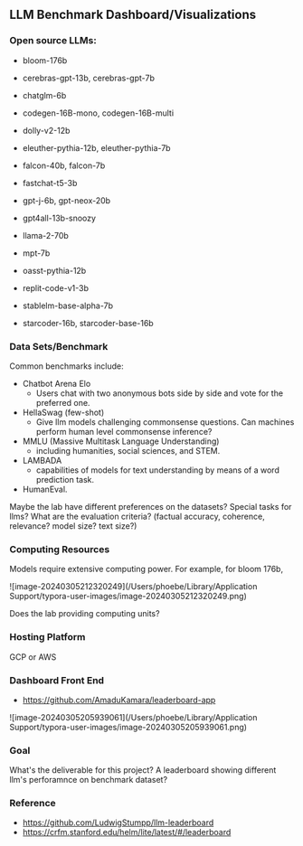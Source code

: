 ## LLM Benchmark Dashboard/Visualizations

### Open source LLMs:

- bloom-176b 
- cerebras-gpt-13b, cerebras-gpt-7b
- chatglm-6b
- codegen-16B-mono, codegen-16B-multi
- dolly-v2-12b
- eleuther-pythia-12b, eleuther-pythia-7b
- falcon-40b, falcon-7b
- fastchat-t5-3b
- gpt-j-6b, gpt-neox-20b
- gpt4all-13b-snoozy

- llama-2-70b
- mpt-7b
- oasst-pythia-12b
- replit-code-v1-3b
- stablelm-base-alpha-7b
- starcoder-16b, starcoder-base-16b



### Data Sets/Benchmark

Common benchmarks include: 

- Chatbot Arena Elo
  - Users chat with two anonymous bots side by side and vote for the preferred one. 
- HellaSwag (few-shot)
  - Give llm models challenging commonsense questions. Can machines perform human level commonsense inference?
- MMLU (Massive Multitask Language Understanding)
  - including humanities, social sciences, and STEM. 
- LAMBADA
  - capabilities of models for text understanding by means of a word prediction task.
- HumanEval. 

Maybe the lab have different preferences on the datasets? Special tasks for llms? What are the evaluation criteria? (factual accuracy, coherence, relevance? model size? text size?)

### Computing Resources

Models require extensive computing power. For example, for bloom 176b, 

![image-20240305212320249](/Users/phoebe/Library/Application Support/typora-user-images/image-20240305212320249.png)

Does the lab providing computing units? 

### Hosting Platform

GCP or AWS 

### Dashboard Front End

- https://github.com/AmaduKamara/leaderboard-app 

![image-20240305205939061](/Users/phoebe/Library/Application Support/typora-user-images/image-20240305205939061.png)

### Goal

What's the deliverable for this project? A leaderboard showing different llm's perforamnce on benchmark dataset? 



### Reference

- https://github.com/LudwigStumpp/llm-leaderboard
- https://crfm.stanford.edu/helm/lite/latest/#/leaderboard